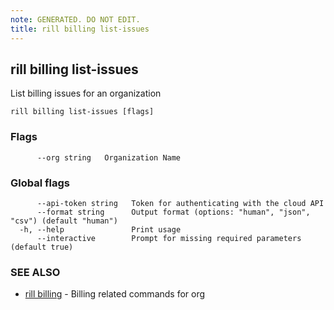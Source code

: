 ```yaml
---
note: GENERATED. DO NOT EDIT.
title: rill billing list-issues
---
```

## rill billing list-issues

List billing issues for an organization

```
rill billing list-issues [flags]
```

### Flags

```
      --org string   Organization Name
```

### Global flags

```
      --api-token string   Token for authenticating with the cloud API
      --format string      Output format (options: "human", "json", "csv") (default "human")
  -h, --help               Print usage
      --interactive        Prompt for missing required parameters (default true)
```

### SEE ALSO

* [rill billing](billing.md)	 - Billing related commands for org

